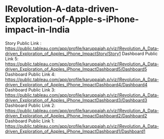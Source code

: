 # IRevolution-A-data-driven-Exploration-of-Apple-s-iPhone-impact-in-India
Story Public Link  : https://public.tableau.com/app/profile/karuppaiah.p/viz/IRevolution_A_Data-driven_Exploration_of_Apples_iPhone_ImpactStory/Story1
Dashboard  Public Link  5: https://public.tableau.com/app/profile/karuppaiah.p/viz/IRevolution_A_Data-driven_Exploration_of_Apples_iPhone_ImpactDashboard5/Dashboard5
Dashboard  Public Link  4: https://public.tableau.com/app/profile/karuppaiah.p/viz/IRevolution_A_Data-driven_Exploration_of_Apples_iPhone_ImpactDashboard4/Dashboard4
Dashboard  Public Link  3: https://public.tableau.com/app/profile/karuppaiah.p/viz/IRevolution_A_Data-driven_Exploration_of_Apples_iPhone_ImpactDashboard3/Dashboard3
Dashboard  Public Link  2: https://public.tableau.com/app/profile/karuppaiah.p/viz/IRevolution_A_Data-driven_Exploration_of_Apples_iPhone_ImpactDashboard2/Dashboard2
Dashboard  Public Link  1: https://public.tableau.com/app/profile/karuppaiah.p/viz/IRevolution_A_Data-driven_Exploration_of_Apples_iPhone_ImpactDashboard1/Dashboard1
